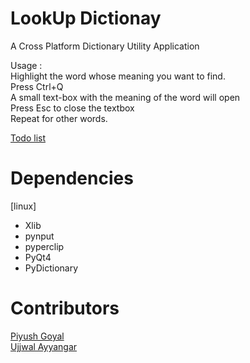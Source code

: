 # LookUp Dictionay

A Cross Platform Dictionary Utility Application

Usage :<br/>
	Highlight the word whose meaning you want to find.<br/>
	Press Ctrl+Q<br/>
	A small text-box with the meaning of the word will open<br/>
	Press Esc to close the textbox <br/>
	Repeat for other words.<br/>



<a href ="https://github.com/GDGVIT/LookUp_Dictionary/blob/master/Partial/Todo.md"> Todo list<a><br/>

# Dependencies
[linux]
* Xlib
* pynput
* pyperclip
* PyQt4
* PyDictionary

# Contributors
<a href="https://github.com/PiyushGoyal443">Piyush Goyal</a><br />
<a href="https://github.com/UjjwalAyyangar">Ujjwal Ayyangar</a>

